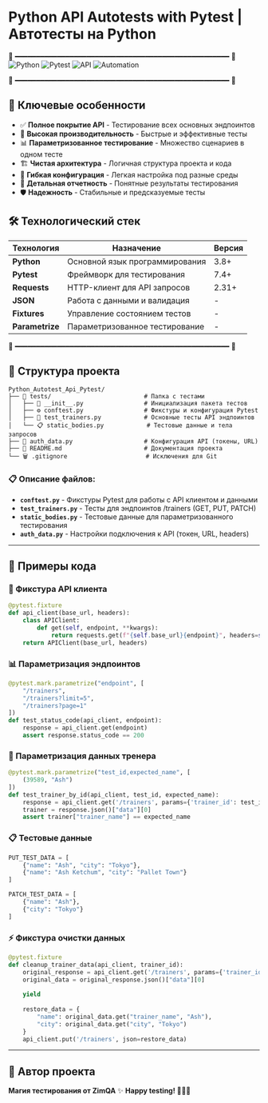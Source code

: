 # Python API Autotests with Pytest | Автотесты на Python  
🐍 ━━━━━━━━━━━━━━━━━━━━━━━━━━━━━━━━━━━━━━━━━━━━━━━━━━━ 🐍
![Python](https://img.shields.io/badge/Python-3.8%2B-3776AB?logo=python&logoColor=white)
![Pytest](https://img.shields.io/badge/Pytest-Test%20Framework-0A9EDC?logo=pytest&logoColor=white)
![API](https://img.shields.io/badge/API-REST%20Testing-FF6F61?logo=postman&logoColor=white)
![Automation](https://img.shields.io/badge/Automation-100%25-00CC00?logo=automation&logoColor=white)

🐍 ━━━━━━━━━━━━━━━━━━━━━━━━━━━━━━━━━━━━━━━━━━━━━━━━━━━ 🐍

## 🎯 Ключевые особенности

- ✅ **Полное покрытие API** - Тестирование всех основных эндпоинтов
- 🚀 **Высокая производительность** - Быстрые и эффективные тесты  
- 📊 **Параметризованное тестирование** - Множество сценариев в одном тесте
- 🏗 **Чистая архитектура** - Логичная структура проекта и кода
- 🔧 **Гибкая конфигурация** - Легкая настройка под разные среды
- 📝 **Детальная отчетность** - Понятные результаты тестирования
- 🛡 **Надежность** - Стабильные и предсказуемые тесты

## 🛠 Технологический стек

| Технология | Назначение | Версия |
|------------|------------|---------|
| **Python** | Основной язык программирования | 3.8+ |
| **Pytest** | Фреймворк для тестирования | 7.4+ |
| **Requests** | HTTP-клиент для API запросов | 2.31+ |
| **JSON** | Работа с данными и валидация | - |
| **Fixtures** | Управление состоянием тестов | - |
| **Parametrize** | Параметризованное тестирование | - |

🐍 ━━━━━━━━━━━━━━━━━━━━━━━━━━━━━━━━━━━━━━━━━━━━━━━━━━━ 🐍

## 📁 Структура проекта

```
Python_Autotest_Api_Pytest/
├── 📂 tests/                          # Папка с тестами
│   ├── 🐍 __init__.py                 # Инициализация пакета тестов
│   ├── ⚙️ conftest.py                 # Фикстуры и конфигурация Pytest
│   ├── 🧪 test_trainers.py            # Основные тесты API эндпоинтов
│   └── 📋 static_bodies.py            # Тестовые данные и тела запросов
├── 🔐 auth_data.py                    # Конфигурация API (токены, URL)
├── 📖 README.md                       # Документация проекта
└── 🗑️ .gitignore                      # Исключения для Git
```

### 📋 Описание файлов:
- **`conftest.py`** - Фикстуры Pytest для работы с API клиентом и данными
- **`test_trainers.py`** - Тесты для эндпоинтов /trainers (GET, PUT, PATCH)
- **`static_bodies.py`** - Тестовые данные для параметризованного тестирования
- **`auth_data.py`** - Настройки подключения к API (токен, URL, headers)
---
## 🎯 Примеры кода

### 🔧 Фикстура API клиента
```python
@pytest.fixture
def api_client(base_url, headers):
    class APIClient:
        def get(self, endpoint, **kwargs):
            return requests.get(f"{self.base_url}{endpoint}", headers=self.headers, **kwargs)
    return APIClient(base_url, headers)
```
### 📊 Параметризация эндпоинтов
```python
@pytest.mark.parametrize("endpoint", [
    "/trainers",
    "/trainers?limit=5", 
    "/trainers?page=1"
])
def test_status_code(api_client, endpoint):
    response = api_client.get(endpoint)
    assert response.status_code == 200
```
### 🎯 Параметризация данных тренера
```python
@pytest.mark.parametrize("test_id,expected_name", [
    (39589, "Ash")
])
def test_trainer_by_id(api_client, test_id, expected_name):
    response = api_client.get('/trainers', params={'trainer_id': test_id})
    trainer = response.json()["data"][0]
    assert trainer["trainer_name"] == expected_name
```
### 📋 Тестовые данные
```python
PUT_TEST_DATA = [
    {"name": "Ash", "city": "Tokyo"},
    {"name": "Ash Ketchum", "city": "Pallet Town"}
]

PATCH_TEST_DATA = [
    {"name": "Ash"},
    {"city": "Tokyo"}
]
```
### ⚡ Фикстура очистки данных
```python
@pytest.fixture
def cleanup_trainer_data(api_client, trainer_id):
    original_response = api_client.get('/trainers', params={'trainer_id': trainer_id})
    original_data = original_response.json()["data"][0]
    
    yield
    
    restore_data = {
        "name": original_data.get("trainer_name", "Ash"),
        "city": original_data.get("city", "Tokyo")
    }
    api_client.put('/trainers', json=restore_data)
```
---
## 🎉 Автор проекта

**Магия тестирования от ZimQA** ✨
**Happy testing! 🎯🐍🚀**
